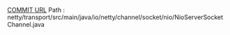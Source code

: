 [COMMIT URL](https://github.com/netty/netty/commit/43626ac6ea2426af7cbf9a12baf31447e7408cdf)
Path : netty/transport/src/main/java/io/netty/channel/socket/nio/NioServerSocketChannel.java